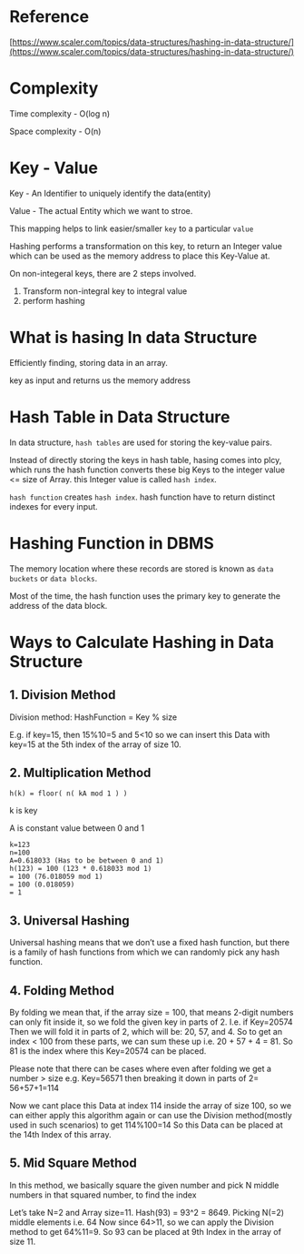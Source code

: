 # Reference

[https://www.scaler.com/topics/data-structures/hashing-in-data-structure/](https://www.scaler.com/topics/data-structures/hashing-in-data-structure/)

# Complexity

Time complexity - O(log n)

Space complexity - O(n)

# Key - Value
Key - An Identifier to uniquely identify the data(entity)

Value - The actual Entity which we want to stroe.

This mapping helps to link easier/smaller `key` to a particular `value`

Hashing performs a transformation on this key, to return an Integer value which can be used as the memory address to place this Key-Value at.

On non-integeral keys, there are 2 steps involved.

1. Transform non-integral key to integral value
2. perform hashing

# What is hasing In data Structure
Efficiently finding, storing data in an array.

key as input and returns us the memory address

# Hash Table in Data Structure
In data structure, `hash tables` are used for storing the key-value pairs.

Instead of directly storing the keys in hash table, hasing comes into plcy, which runs the hash function converts these big Keys to the integer value <= size of Array. this Integer value is called `hash index`.

`hash function` creates `hash index`. hash function have to return distinct indexes for every input.

# Hashing Function in DBMS
The memory location where these records are stored is known as `data buckets` or `data blocks`.

Most of the time, the hash function uses the primary key to generate the address of the data block.

# Ways to Calculate Hashing in Data Structure

## 1. Division Method

Division method: HashFunction = Key % size

E.g. if key=15, then 15%10=5 and 5<10 so we can insert this Data with key=15 at the 5th index of the array of size 10.

## 2. Multiplication Method

```
h(k) = floor( n( kA mod 1 ) )
```
k is key

A is constant value between 0 and 1

```
k=123
n=100
A=0.618033 (Has to be between 0 and 1)
h(123) = 100 (123 * 0.618033 mod 1)
= 100 (76.018059 mod 1)
= 100 (0.018059)
= 1
```

## 3. Universal Hashing
Universal hashing means that we don’t use a fixed hash function, but there is a family of hash functions from which we can randomly pick any hash function.

## 4. Folding Method

By folding we mean that, if the array size = 100, that means 2-digit numbers can only fit inside it, so we fold the given key in parts of 2.
I.e. if Key=20574 Then we will fold it in parts of 2, which will be:
20, 57, and 4.
So to get an index < 100 from these parts, we can sum these up i.e.
20 + 57 + 4 = 81. So 81 is the index where this Key=20574 can be placed.

Please note that there can be cases where even after folding we get a number > size e.g. Key=56571 then breaking it down in parts of 2= 56+57+1=114

Now we cant place this Data at index 114 inside the array of size 100, so we can either apply this algorithm again or can use the Division method(mostly used in such scenarios) to get 114%100=14
So this Data can be placed at the 14th Index of this array.

## 5. Mid Square Method

In this method, we basically square the given number and pick N middle numbers in that squared number, to find the index

Let’s take N=2 and Array size=11.
Hash(93) = 93^2 = 8649. Picking N(=2) middle elements i.e. 64 Now since 64>11, so we can apply the Division method to get 64%11=9.
So 93 can be placed at 9th Index in the array of size 11.
